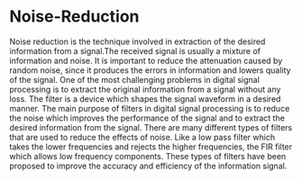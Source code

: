 # Noise-Reduction
Noise reduction is the technique involved in extraction of the desired information from a signal.The received signal is usually a mixture of information and noise. It is important to reduce the attenuation caused by random noise, since it produces the errors in information and lowers quality of the signal. One of the most challenging problems in digital signal processing is to extract the original information from a signal without any loss.
The filter is a device which shapes the signal waveform in a desired manner. The main purpose of filters in digital signal processing is to reduce the noise which improves the performance of the signal and to extract the desired information from the signal. There are many different types of filters that are used to reduce the effects of noise. Like a low pass filter which takes the lower frequencies and rejects the higher frequencies, the FIR filter which allows low frequency components. These types of filters have been proposed to improve the accuracy and efficiency of the information signal.

